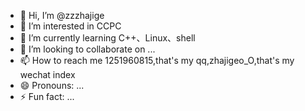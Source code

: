 - 👋 Hi, I’m @zzzhajige
- 👀 I’m interested in CCPC
- 🌱 I’m currently learning C++、Linux、shell
- 💞️ I’m looking to collaborate on ...
- 📫 How to reach me 1251960815,that's my qq,zhajigeo_O,that's my wechat index
- 😄 Pronouns: ...
- ⚡ Fun fact: ...

<!---
zzzhajige/zzzhajige is a ✨ special ✨ repository because its `README.md` (this file) appears on your GitHub profile.
You can click the Preview link to take a look at your changes.
--->
